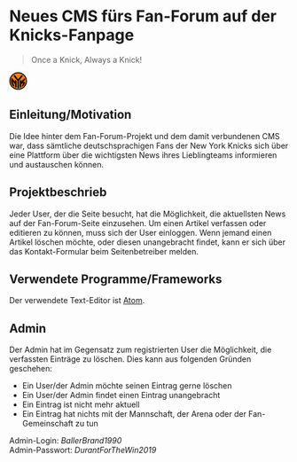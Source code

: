 # Neues CMS fürs Fan-Forum auf der Knicks-Fanpage

> Once a Knick, Always a Knick!

![Knicks-Logo Round Version](https://github.com/andreasganz/bwd_5100-1_andreas_ganz/blob/master/pictures/logos/favicon_newyorkknicks_round_rgb.png)

## Einleitung/Motivation
Die Idee hinter dem Fan-Forum-Projekt und dem damit verbundenen CMS war, dass sämtliche deutschsprachigen Fans der New York Knicks sich über eine Plattform über die wichtigsten News ihres Lieblingteams informieren und austauschen können.

## Projektbeschrieb
Jeder User, der die Seite besucht, hat die Möglichkeit, die aktuellsten News auf der Fan-Forum-Seite einzusehen. Um einen Artikel verfassen oder editieren zu können, muss sich der User einloggen. Wenn jemand einen Artikel löschen möchte, oder diesen unangebracht findet, kann er sich über das Kontakt-Formular beim Seitenbetreiber melden.

## Verwendete Programme/Frameworks
Der verwendete Text-Editor ist [Atom](https://atom.io "Link zu atom.io").

## Admin
Der Admin hat im Gegensatz zum registrierten User die Möglichkeit, die verfassten Einträge zu löschen. Dies kann aus folgenden Gründen geschehen:
* Ein User/der Admin möchte seinen Eintrag gerne löschen
* Ein User/der Admin findet einen Eintrag unangebracht
* Ein Eintrag ist nicht mehr aktuell
* Ein Eintrag hat nichts mit der Mannschaft, der Arena oder der Fan-Gemeinschaft zu tun

Admin-Login: *BallerBrand1990*  
Admin-Passwort: *DurantForTheWin2019*
